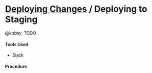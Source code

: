 # [Deploying Changes](../deploying_changes.md) / Deploying to Staging


@kobsy: TODO


#### Tools Used

 - Slack

#### Procedure
